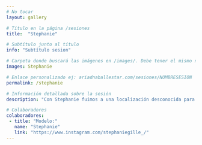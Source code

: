 ```yaml
---
# No tocar
layout: gallery

# Título en la página /sesiones
title:  "Stephanie"

# Subtítulo junto al título 
info: "Subtítulo sesion"

# Carpeta donde buscará las imágenes en /images/. Debe tener el mismo nombre y sin espacios
images: Stephanie

# Enlace personalizado ej: ariadnaballestar.com/sesiones/NOMBRESESION
permalink: /stephanie

# Información detallada sobre la sesión
description: "Con Stephanie fuimos a una localización desconocida para mí hasta el momento. Un lugar mágico y lleno de encanto donde hicimos una sesión prácticamente solas. Lo único que nos acompañó desde el cielo fue un drone del que desconocíamos (y seguimos desconociendo) su procedencia."

# Colaboradores
colaboradores:
 - title: "Modelo:"
   name: "Stephanie"
   link: "https://www.instagram.com/stephaniegille_/"
---
```

